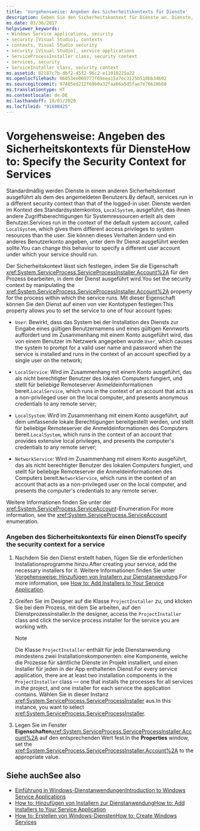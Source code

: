 ```yaml
---
title: 'Vorgehensweise: Angeben des Sicherheitskontexts für Dienste'
description: Geben Sie den Sicherheitskontext für Dienste an. Dienste, die im Kontext des Standardsystemkontos ausgeführt werden, haben andere Zugriffsrechte für Systemressourcen als der angemeldete Benutzer.
ms.date: 03/30/2017
helpviewer_keywords:
- Windows Service applications, security
- security [Visual Studio], contexts
- contexts, Visual Studio security
- security [Visual Studio], service applications
- ServiceProcessInstaller class, security context
- services, security
- ServiceInstaller class, security context
ms.assetid: 02187c7b-dbf2-45f2-96c2-e11010225a22
ms.openlocfilehash: 06053ee069777f69eea15a7ec3125b510bb34602
ms.sourcegitcommit: 97405ed212f69b0a32faa66a5d5fae7e76628b68
ms.translationtype: HT
ms.contentlocale: de-DE
ms.lasthandoff: 10/01/2020
ms.locfileid: "91608425"
---
```

# <a name="how-to-specify-the-security-context-for-services"></a><span data-ttu-id="76a7f-104">Vorgehensweise: Angeben des Sicherheitskontexts für Dienste</span><span class="sxs-lookup"><span data-stu-id="76a7f-104">How to: Specify the Security Context for Services</span></span>
<span data-ttu-id="76a7f-105">Standardmäßig werden Dienste in einem anderen Sicherheitskontext ausgeführt als dem des angemeldeten Benutzers.</span><span class="sxs-lookup"><span data-stu-id="76a7f-105">By default, services run in a different security context than that of the logged-in user.</span></span> <span data-ttu-id="76a7f-106">Dienste werden im Kontext des Standardsystemkontos, `LocalSystem`, ausgeführt, das ihnen andere Zugriffsberechtigungen für Systemressourcen erteilt als dem Benutzer.</span><span class="sxs-lookup"><span data-stu-id="76a7f-106">Services run in the context of the default system account, called `LocalSystem`, which gives them different access privileges to system resources than the user.</span></span> <span data-ttu-id="76a7f-107">Sie können dieses Verhalten ändern und ein anderes Benutzerkonto angeben, unter dem Ihr Dienst ausgeführt werden sollte.</span><span class="sxs-lookup"><span data-stu-id="76a7f-107">You can change this behavior to specify a different user account under which your service should run.</span></span>  
  
 <span data-ttu-id="76a7f-108">Der Sicherheitskontext lässt sich festlegen, indem Sie die Eigenschaft <xref:System.ServiceProcess.ServiceProcessInstaller.Account%2A> für den Prozess bearbeiten, in dem der Dienst ausgeführt wird.</span><span class="sxs-lookup"><span data-stu-id="76a7f-108">You set the security context by manipulating the <xref:System.ServiceProcess.ServiceProcessInstaller.Account%2A> property for the process within which the service runs.</span></span> <span data-ttu-id="76a7f-109">Mit dieser Eigenschaft können Sie den Dienst auf einen von vier Kontotypen festlegen:</span><span class="sxs-lookup"><span data-stu-id="76a7f-109">This property allows you to set the service to one of four account types:</span></span>  
  
- <span data-ttu-id="76a7f-110">`User`: Bewirkt, dass das System bei der Installation des Diensts zur Eingabe eines gültigen Benutzernamens und eines gültigen Kennworts auffordert und im Zusammenhang mit einem Konto ausgeführt wird, das von einem Benutzer im Netzwerk angegeben wurde.</span><span class="sxs-lookup"><span data-stu-id="76a7f-110">`User`, which causes the system to prompt for a valid user name and password when the service is installed and runs in the context of an account specified by a single user on the network;</span></span>  
  
- <span data-ttu-id="76a7f-111">`LocalService`: Wird im Zusammenhang mit einem Konto ausgeführt, das als nicht berechtigter Benutzer des lokalen Computers fungiert, und stellt für beliebige Remoteserver Anmeldeinformationen bereit.</span><span class="sxs-lookup"><span data-stu-id="76a7f-111">`LocalService`, which runs in the context of an account that acts as a non-privileged user on the local computer, and presents anonymous credentials to any remote server;</span></span>  
  
- <span data-ttu-id="76a7f-112">`LocalSystem`: Wird im Zusammenhang mit einem Konto ausgeführt, auf dem umfassende lokale Berechtigungen bereitgestellt werden, und stellt für beliebige Remoteserver die Anmeldeinformationen des Computers bereit.</span><span class="sxs-lookup"><span data-stu-id="76a7f-112">`LocalSystem`, which runs in the context of an account that provides extensive local privileges, and presents the computer's credentials to any remote server;</span></span>  
  
- <span data-ttu-id="76a7f-113">`NetworkService`: Wird im Zusammenhang mit einem Konto ausgeführt, das als nicht berechtigter Benutzer des lokalen Computers fungiert, und stellt für beliebige Remoteserver die Anmeldeinformationen des Computers bereit.</span><span class="sxs-lookup"><span data-stu-id="76a7f-113">`NetworkService`, which runs in the context of an account that acts as a non-privileged user on the local computer, and presents the computer's credentials to any remote server.</span></span>  
  
 <span data-ttu-id="76a7f-114">Weitere Informationen finden Sie unter der <xref:System.ServiceProcess.ServiceAccount>-Enumeration.</span><span class="sxs-lookup"><span data-stu-id="76a7f-114">For more information, see the <xref:System.ServiceProcess.ServiceAccount> enumeration.</span></span>  
  
### <a name="to-specify-the-security-context-for-a-service"></a><span data-ttu-id="76a7f-115">Angeben des Sicherheitskontexts für einen Dienst</span><span class="sxs-lookup"><span data-stu-id="76a7f-115">To specify the security context for a service</span></span>  
  
1. <span data-ttu-id="76a7f-116">Nachdem Sie den Dienst erstellt haben, fügen Sie die erforderlichen Installationsprogramme hinzu.</span><span class="sxs-lookup"><span data-stu-id="76a7f-116">After creating your service, add the necessary installers for it.</span></span> <span data-ttu-id="76a7f-117">Weitere Informationen finden Sie unter [Vorgehensweise: Hinzufügen von Installern zur Dienstanwendung](how-to-add-installers-to-your-service-application.md).</span><span class="sxs-lookup"><span data-stu-id="76a7f-117">For more information, see [How to: Add Installers to Your Service Application](how-to-add-installers-to-your-service-application.md).</span></span>  
  
2. <span data-ttu-id="76a7f-118">Greifen Sie im Designer auf die Klasse `ProjectInstaller` zu, und klicken Sie bei dem Prozess, mit dem Sie arbeiten, auf den Dienstprozessinstaller.</span><span class="sxs-lookup"><span data-stu-id="76a7f-118">In the designer, access the `ProjectInstaller` class and click the service process installer for the service you are working with.</span></span>  
  
    > [!NOTE]
    > <span data-ttu-id="76a7f-119">Die Klasse `ProjectInstaller` enthält für jede Dienstanwendung mindestens zwei Installationskomponenten: eine Komponente, welche die Prozesse für sämtliche Dienste im Projekt installiert, und einen Installer für jeden in der App enthaltenen Dienst.</span><span class="sxs-lookup"><span data-stu-id="76a7f-119">For every service application, there are at least two installation components in the `ProjectInstaller` class — one that installs the processes for all services in the project, and one installer for each service the application contains.</span></span> <span data-ttu-id="76a7f-120">Wählen Sie in dieser Instanz <xref:System.ServiceProcess.ServiceProcessInstaller> aus.</span><span class="sxs-lookup"><span data-stu-id="76a7f-120">In this instance, you want to select <xref:System.ServiceProcess.ServiceProcessInstaller>.</span></span>  
  
3. <span data-ttu-id="76a7f-121">Legen Sie im Fenster **Eigenschaften**<xref:System.ServiceProcess.ServiceProcessInstaller.Account%2A> auf den entsprechenden Wert fest.</span><span class="sxs-lookup"><span data-stu-id="76a7f-121">In the **Properties** window, set the <xref:System.ServiceProcess.ServiceProcessInstaller.Account%2A> to the appropriate value.</span></span>  
  
## <a name="see-also"></a><span data-ttu-id="76a7f-122">Siehe auch</span><span class="sxs-lookup"><span data-stu-id="76a7f-122">See also</span></span>

- [<span data-ttu-id="76a7f-123">Einführung in Windows-Dienstanwendungen</span><span class="sxs-lookup"><span data-stu-id="76a7f-123">Introduction to Windows Service Applications</span></span>](introduction-to-windows-service-applications.md)
- [<span data-ttu-id="76a7f-124">How to: Hinzufügen von Installern zur Dienstanwendung</span><span class="sxs-lookup"><span data-stu-id="76a7f-124">How to: Add Installers to Your Service Application</span></span>](how-to-add-installers-to-your-service-application.md)
- [<span data-ttu-id="76a7f-125">How to: Erstellen von Windows-Diensten</span><span class="sxs-lookup"><span data-stu-id="76a7f-125">How to: Create Windows Services</span></span>](how-to-create-windows-services.md)
